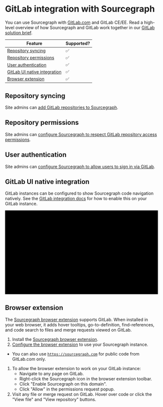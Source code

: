 # GitLab integration with Sourcegraph

You can use Sourcegraph with [GitLab.com](https://gitlab.com) and GitLab CE/EE.  Read a high-level overview of how Sourcegraph and GitLab work together in our [GitLab solution brief](https://about.sourcegraph.com/guides/sourcegraph-gitlab-solution-brief.pdf).

Feature | Supported?
------- | ----------
[Repository syncing](../admin/external_service/gitlab.md#repository-syncing) | ✅
[Repository permissions](../admin/external_service/gitlab.md#repository-permissions) | ✅
[User authentication](../admin/external_service/gitlab.md#user-authentication) | ✅
[GitLab UI native integration](#gitlab-ui-native-integration) | ✅
[Browser extension](#browser-extension) | ✅

## Repository syncing

Site admins can [add GitLab repositories to Sourcegraph](../admin/external_service/gitlab.md#repository-syncing).

## Repository permissions

Site admins can [configure Sourcegraph to respect GitLab repository access permissions](../admin/external_service/gitlab.md#repository-permissions).

## User authentication

Site admins can [configure Sourcegraph to allow users to sign in via GitLab](../admin/external_service/gitlab.md#user-authentication).

## GitLab UI native integration

GitLab instances can be configured to show Sourcegraph code navigation natively. See the [GitLab integration docs](../admin/external_service/gitlab.md#native-integration) for how to enable this on your GitLab instance.

![GitLab native integration](img/gitlab-code-intel.gif)

## Browser extension

The [Sourcegraph browser extension](browser_extension.md) supports GitLab. When installed in your web browser, it adds hover tooltips, go-to-definition, find-references, and code search to files and merge requests viewed on GitLab.

1. Install the [Sourcegraph browser extension](browser_extension.md).
1. [Configure the browser extension](browser_extension.md#configuring-the-sourcegraph-instance-to-use) to use your Sourcegraph instance.

- You can also use [`https://sourcegraph.com`](https://sourcegraph.com) for public code from GitLab.com only.

1. To allow the browser extension to work on your GitLab instance:
    - Navigate to any page on GitLab.
    - Right-click the Sourcegraph icon in the browser extension toolbar.
    - Click "Enable Sourcegraph on this domain".
    - Click "Allow" in the permissions request popup.
1. Visit any file or merge request on GitLab. Hover over code or click the "View file" and "View repository" buttons.
